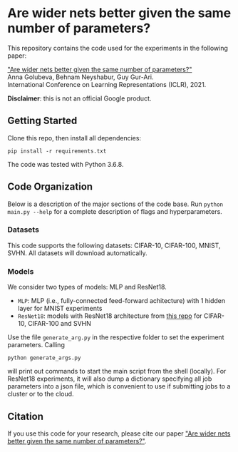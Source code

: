 # Are wider nets better given the same number of parameters?

This repository contains the code used for the experiments in the following paper:

["Are wider nets better given the same number of parameters?"](https://arxiv.org/abs/2010.14495)<br/>
Anna Golubeva, Behnam Neyshabur, Guy Gur-Ari.<br/>
International Conference on Learning Representations (ICLR), 2021.

**Disclaimer**: this is not an official Google product.

## Getting Started
Clone this repo, then install all dependencies:
```
pip install -r requirements.txt
```
The code was tested with Python 3.6.8.

## Code Organization
Below is a description of the major sections of the code base. Run `python main.py --help` for a complete description of flags and hyperparameters.

### Datasets
This code supports the following datasets: CIFAR-10, CIFAR-100, MNIST, SVHN.
All datasets will download automatically.


### Models
We consider two types of models: MLP and ResNet18. 

 - `MLP`: MLP (i.e., fully-connected feed-forward achitecture) with 1 hidden layer for MNIST experiments
 - `ResNet18`: models with ResNet18 architecture from [this repo](https://github.com/kuangliu/pytorch-cifar/blob/master/models/resnet.py) for CIFAR-10, CIFAR-100 and SVHN

Use the file `generate_arg.py` in the respective folder to set the experiment parameters. Calling
```
python generate_args.py
```
will print out commands to start the main script from the shell (locally).
For ResNet18 experiments, it will also dump a dictionary specifying all job parameters into a json file, which is convenient to use if submitting jobs to a cluster or to the cloud.


## Citation
If you use this code for your research, please cite our paper
["Are wider nets better given the same number of parameters?"](https://arxiv.org/abs/2010.14495).


